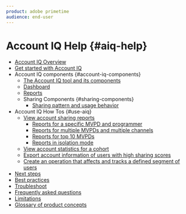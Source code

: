 ```yaml
---
product: adobe primetime
audience: end-user
---
```

# Account IQ Help {#aiq-help}

+ [Account IQ Overview](/help/AccountIQ/home.md)
+ [Get started with Account IQ](get-started.md)
+ Account IQ components {#account-iq-components}
  + [The Account IQ tool and its components](accountiq.md)
  + [Dashboard](dashboard.md)
  + [Reports](reports.md)
  + Sharing Components {#sharing-components}
    + [Sharing pattern and usage behavior](usage-patterns.md)
+ Account IQ How Tos {#use-aiq}
  + [View account sharing reports](/help/AccountIQ/view-acc-sharing-reports.md)
    + [Reports for a specific MVPD and programmer](/help/AccountIQ/specific-mvpd-report.md)
    + [Reports for multiple MVPDs and multiple channels](/help/AccountIQ/multiple-mvpd-prog-rep.md)
    + [Reports for top 10 MVPDs](/help/AccountIQ/top-10-mvpd-reports.md)
    + [Reports in isolation mode](/help/AccountIQ/isolation-mode.md)
  + [View account statistics for a cohort](/help/AccountIQ/cohort-statistics.md)
  + [Export account information of users with high sharing scores](/help/AccountIQ/export-acc-information.md)
  + [Create an operation that affects and tracks a defined segment of users](/help/AccountIQ/operation-affecting-user-segment.md)
+ [Next steps](next-steps.md)
+ [Best practices](best-practices.md)
+ [Troubleshoot](troubleshoot.md)
+ [Frequently asked questions](faq.md)
+ [Limitations](limitations.md)
+ [Glossary of product concepts](product-concepts.md)
